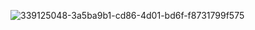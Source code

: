 ![339125048-3a5ba9b1-cd86-4d01-bd6f-f8731799f575](https://github.com/AcostaLautaro/ASO2024TPs/assets/166446933/3b833fee-251c-4fae-b54e-c56ca0f0c5e4)
